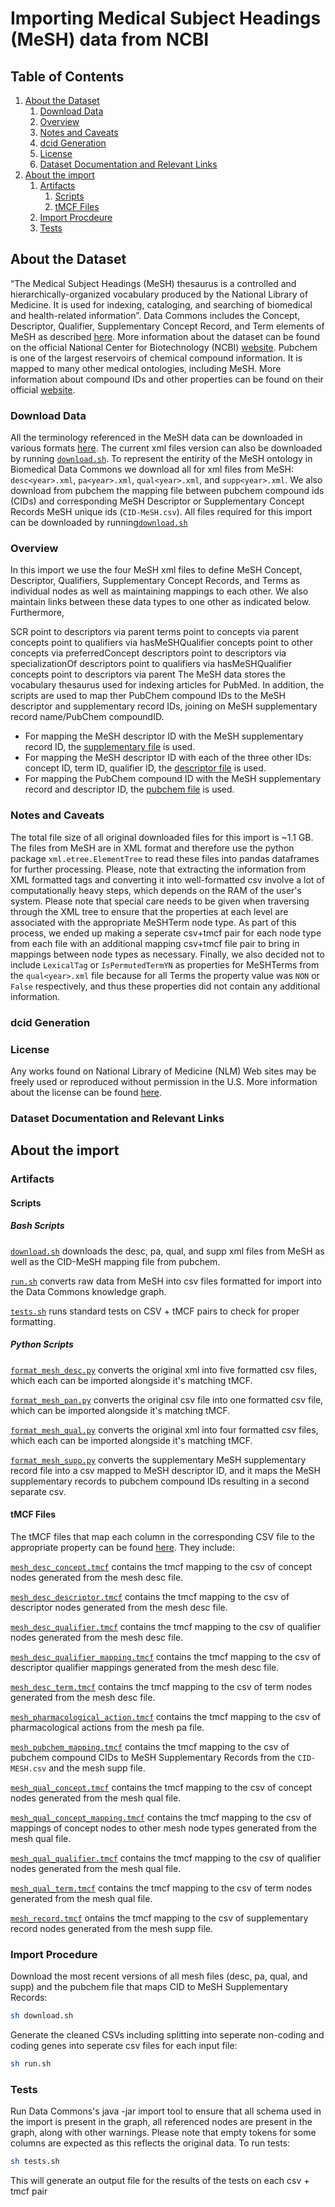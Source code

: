 # Importing Medical Subject Headings (MeSH) data from NCBI

## Table of Contents

1. [About the Dataset](#about-the-dataset)
   1. [Download Data](#download-data)
   2. [Overview](#overview)
   3. [Notes and Caveats](#notes-and-caveats)
   4. [dcid Generation](#dcid-generation)
   5. [License](#license)
   6. [Dataset Documentation and Relevant Links](#dataset-documentation-and-relevant-links)
2. [About the import](#about-the-import)
   1. [Artifacts](#artifacts)
      1. [Scripts](#scripts)
      2. [tMCF Files](#tmcf-files)
   2. [Import Procdeure](#import-procedure)
   3. [Tests](#tests) 

## About the Dataset

“The Medical Subject Headings (MeSH) thesaurus is a controlled and hierarchically-organized vocabulary produced by the National Library of Medicine. It is used for indexing, cataloging, and searching of biomedical and health-related information”. Data Commons includes the Concept, Descriptor, Qualifier, Supplementary Concept Record, and Term elements of MeSH as described [here](https://www.nlm.nih.gov/mesh/xml_data_elements.html). More information about the dataset can be found on the official National Center for Biotechnology (NCBI) [website](https://www.ncbi.nlm.nih.gov/mesh/).
Pubchem is one of the largest reservoirs of chemical compound information. It is mapped to many other medical ontologies, including MeSH. More information about compound IDs and other properties can be found on their official [website](https://pubchemdocs.ncbi.nlm.nih.gov/compounds).

### Download Data

All the terminology referenced in the MeSH data can be downloaded in various formats [here](https://www.nlm.nih.gov/databases/download/mesh.html). The current xml files version can also be downloaded by running [`download.sh`](download.sh). To represent the entirity of the MeSH ontology in Biomedical Data Commons we download all for xml files from MeSH: `desc<year>.xml`, `pa<year>.xml`, `qual<year>.xml`, and `supp<year>.xml`. We also download from pubchem the mapping file between pubchem compound ids (CIDs) and corresponding MeSH Descriptor or Supplementary Concept Records MeSH unique ids (`CID-MeSH.csv`). All files required for this import can be downloaded by running[`download.sh`](download.sh)

### Overview

In this import we use the four MeSH xml files to define MeSH Concept, Descriptor, Qualifiers, Supplementary Concept Records, and Terms as individual nodes as well as maintaining mappings to each other. We also maintain links between these  data types to one other as indicated below. Furthermore, 

SCR point to descriptors via parent
terms point to concepts via parent
concepts point to qualifiers via hasMeSHQualifier
concepts point to other concepts via preferredConcept
descriptors point to descriptors via specializationOf
descriptors point to qualifiers via hasMeSHQualifier
concepts point to descriptors via parent
The MeSH data stores the vocabulary thesaurus used for indexing articles for PubMed. In addition, the scripts are used to map ther PubChem compound IDs to the MeSH descriptor and supplementary record IDs, joining on MeSH supplementary record name/PubChem compoundID.

- For mapping the MeSH descriptor ID with the MeSH supplementary record ID, the [supplementary file](https://nlmpubs.nlm.nih.gov/projects/mesh/MESH_FILES/xmlmesh/supp2022.xml) is used.
- For mapping the MeSH descriptor ID with each of the three other IDs: concept ID, term ID, qualifier ID, the [descriptor file](https://nlmpubs.nlm.nih.gov/projects/mesh/MESH_FILES/xmlmesh/desc2022.xml) is used.
- For mapping the PubChem compound ID with the MeSH supplementary record and descriptor ID, the [pubchem file](https://ftp.ncbi.nlm.nih.gov/pubchem/Compound/Extras/CID-MeSH) is used.

### Notes and Caveats

The total file size of all original downloaded files for this import is ~1.1 GB. The files from MeSH are in XML format and therefore use the python package `xml.etree.ElementTree` to read these files into pandas dataframes for further processing. Please, note that extracting the information from XML formatted tags and converting it into well-formatted csv involve a lot of computationally heavy steps, which depends on the RAM of the user's system. Please note that special care needs to be given when traversing through the XML tree to ensure that the properties at each level are associated with the appropriate MeSHTerm node type. As part of this process, we ended up making a seperate csv+tmcf pair for each node type from each file with an additional mapping csv+tmcf file pair to bring in mappings between node types as necessary. Finally, we also decided not to include `LexicalTag` or `IsPermutedTermYN` as properties for MeSHTerms from the `qual<year>.xml` file because for all Terms the property value was `NON` or `False` respectively, and thus these properties did not contain any additional information.

### dcid Generation

### License

Any works found on National Library of Medicine (NLM) Web sites may be freely used or reproduced without permission in the U.S. More information about the license can be found [here](https://www.nlm.nih.gov/web_policies.html).

### Dataset Documentation and Relevant Links

## About the import

### Artifacts

#### Scripts

##### Bash Scripts

[`download.sh`](scripts/download.sh) downloads the desc, pa, qual, and supp xml files from MeSH as well as the CID-MeSH mapping file from pubchem.

[`run.sh`](scripts/run.sh) converts raw data from MeSH into csv files formatted for import into the Data Commons knowledge graph.

[`tests.sh`](scripts/tests.sh) runs standard tests on CSV + tMCF pairs to check for proper formatting.

##### Python Scripts

[`format_mesh_desc.py`](scripts/format_mesh_desc.py) converts the original xml into five formatted csv files, which each can be imported alongside it's matching tMCF.

[`format_mesh_pan.py`](scripts/format_mesh_pa.py) converts the original csv file into one formatted csv file, which can be imported alongside it's matching tMCF.

[`format_mesh_qual.py`](scripts/format_mesh_qual.py) converts the original xml into four formatted csv files, which each can be imported alongside it's matching tMCF.

[`format_mesh_supp.py`](scripts/format_mesh_supp.py) converts the supplementary MeSH supplementary record file into a csv mapped to MeSH descriptor ID,
and it maps the MeSH supplementary records to pubchem compound IDs resulting in a second separate csv.

#### tMCF Files

The tMCF files that map each column in the corresponding CSV file to the appropriate property can be found [here](tmcf). They include:

[`mesh_desc_concept.tmcf`](tMCFs/mesh_desc_concept.tmcf) contains the tmcf mapping to the csv of concept nodes generated from the mesh desc file.

[`mesh_desc_descriptor.tmcf`](tMCFs/mesh_desc_descriptor.tmcf) contains the tmcf mapping to the csv of descriptor nodes generated from the mesh desc file.

[`mesh_desc_qualifier.tmcf`](tMCFs/mesh_desc_qualifier.tmcf) contains the tmcf mapping to the csv of qualifier nodes generated from the mesh desc file.

[`mesh_desc_qualifier_mapping.tmcf`](tMCFs/mesh_desc_qualifier_mapping.tmcf) contains the tmcf mapping to the csv of descriptor qualifier mappings generated from the mesh desc file.

[`mesh_desc_term.tmcf`](tMCFs/mesh_desc_term.tmcf) contains the tmcf mapping to the csv of term nodes generated from the mesh desc file.

[`mesh_pharmacological_action.tmcf`](tMCFs/mesh_pharmacological_action.tmcf) contains the tmcf mapping to the csv of pharmacological actions from the mesh pa file.

[`mesh_pubchem_mapping.tmcf`](tMCFs/mesh_pubchem_mapping.tmcf) contains the tmcf mapping to the csv of pubchem compound CIDs to MeSH Supplementary Records from the `CID-MESH.csv` and the mesh supp file.

[`mesh_qual_concept.tmcf`](tMCFs/mesh_qual_concept.tmcf) contains the tmcf mapping to the csv of concept nodes generated from the mesh qual file.

[`mesh_qual_concept_mapping.tmcf`](tMCFs/mesh_qual_concept_mapping.tmcf) contains the tmcf mapping to the csv of mappings of concept nodes to other mesh node types generated from the mesh qual file.

[`mesh_qual_qualifier.tmcf`](tMCFs/mesh_qual_qualifier.tmcf) contains the tmcf mapping to the csv of qualifier nodes generated from the mesh qual file.

[`mesh_qual_term.tmcf`](tMCFs/mesh_qual_term.tmcf) contains the tmcf mapping to the csv of term nodes generated from the mesh qual file.

[`mesh_record.tmcf`](tMCFs/mesh_record.tmcf) ontains the tmcf mapping to the csv of supplementary record nodes generated from the mesh supp file.

### Import Procedure

Download the most recent versions of all mesh files (desc, pa, qual, and supp) and the pubchem file that maps CID to MeSH Supplementary Records:

```bash
sh download.sh
```

Generate the cleaned CSVs including splitting into seperate non-coding and coding genes into seperate csv files for each input file:

```bash
sh run.sh
```

### Tests

Run Data Commons's java -jar import tool to ensure that all schema used in the import is present in the graph, all referenced nodes are present in the graph, along with other warnings. Please note that empty tokens for some columns are expected as this reflects the original data.
To run tests:

```bash
sh tests.sh
```

This will generate an output file for the results of the tests on each csv + tmcf pair
